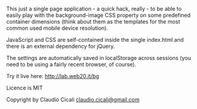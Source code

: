 
This just a single page application - a quick hack, really - to be able to easily play with
the background-image CSS property on some predefined container dimensions
(think about them as the templates for the most common used mobile device resolution).

JavaScript and CSS are self-contained inside the single index.html and there is an external dependency for jQuery.

The settings are automatically saved in localStorage across sessions (you need to be using a fairly recent browser, of course).

Try it live here: http://lab.web20.it/bg

Licence is MIT

Copyright by Claudio Cicali <claudio.cicali@gmail.com>


